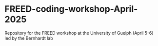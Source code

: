 # FREED-coding-workshop-April-2025
Repository for the FREED workshop at the University of Guelph (April 5-6) led by the Bernhardt lab
